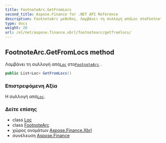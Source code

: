 ```yaml
---
title: FootnoteArc.GetFromLocs
second_title: Aspose.Finance for .NET API Reference
description: FootnoteArc μέθοδος. Λαμβάνει τη συλλογή απόLoc στοFootnoteArc .
type: docs
weight: 20
url: /el/net/aspose.finance.xbrl/footnotearc/getfromlocs/
---
```

## FootnoteArc.GetFromLocs method

Λαμβάνει τη συλλογή από[`Loc`](../../loc/) στο[`FootnoteArc`](../) .

```csharp
public List<Loc> GetFromLocs()
```

### Επιστρεφόμενη Αξία

Η συλλογή από[`Loc`](../../loc/).

### Δείτε επίσης

* class [Loc](../../loc/)
* class [FootnoteArc](../)
* χώρος ονομάτων [Aspose.Finance.Xbrl](../../footnotearc/)
* συνέλευση [Aspose.Finance](../../../)


